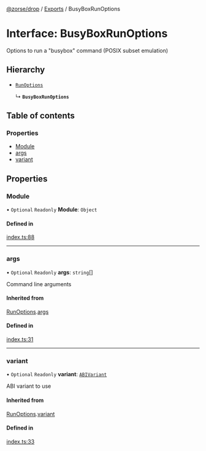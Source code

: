 [@zorse/drop](../README.md) / [Exports](../modules.md) / BusyBoxRunOptions

# Interface: BusyBoxRunOptions

Options to run a "busybox" command (POSIX subset emulation)

## Hierarchy

- [`RunOptions`](RunOptions.md)

  ↳ **`BusyBoxRunOptions`**

## Table of contents

### Properties

- [Module](BusyBoxRunOptions.md#module)
- [args](BusyBoxRunOptions.md#args)
- [variant](BusyBoxRunOptions.md#variant)

## Properties

### Module

• `Optional` `Readonly` **Module**: `Object`

#### Defined in

[index.ts:88](https://github.com/zorse-lang/drop/blob/d9b8ab3/src/npm/index.ts#L88)

___

### args

• `Optional` `Readonly` **args**: `string`[]

Command line arguments

#### Inherited from

[RunOptions](RunOptions.md).[args](RunOptions.md#args)

#### Defined in

[index.ts:31](https://github.com/zorse-lang/drop/blob/d9b8ab3/src/npm/index.ts#L31)

___

### variant

• `Optional` `Readonly` **variant**: [`ABIVariant`](../modules.md#abivariant)

ABI variant to use

#### Inherited from

[RunOptions](RunOptions.md).[variant](RunOptions.md#variant)

#### Defined in

[index.ts:33](https://github.com/zorse-lang/drop/blob/d9b8ab3/src/npm/index.ts#L33)
